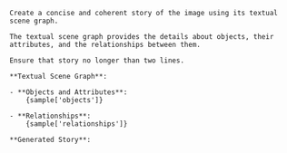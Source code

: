     Create a concise and coherent story of the image using its textual scene graph. 
    
    The textual scene graph provides the details about objects, their attributes, and the relationships between them. 
    
    Ensure that story no longer than two lines.
    
    **Textual Scene Graph**: 
    
    - **Objects and Attributes**: 
        {sample['objects']}
    
    - **Relationships**: 
        {sample['relationships']}
    
    **Generated Story**:
